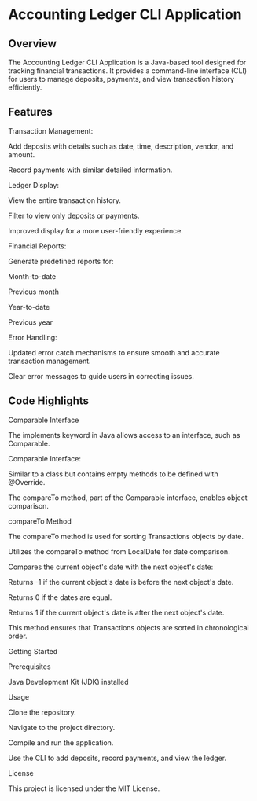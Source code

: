 # Accounting Ledger CLI Application

## Overview

The Accounting Ledger CLI Application is a Java-based tool designed for tracking financial transactions. It provides a command-line interface (CLI) for users to manage deposits, payments, and view transaction history efficiently.

## Features

Transaction Management:  

Add deposits with details such as date, time, description, vendor, and amount.

Record payments with similar detailed information.

Ledger Display:

View the entire transaction history.

Filter to view only deposits or payments.

Improved display for a more user-friendly experience.

Financial Reports:

Generate predefined reports for:

Month-to-date

Previous month

Year-to-date

Previous year

Error Handling:

Updated error catch mechanisms to ensure smooth and accurate transaction management.

Clear error messages to guide users in correcting issues.

## Code Highlights

Comparable Interface

The implements keyword in Java allows access to an interface, such as Comparable.

Comparable Interface:

Similar to a class but contains empty methods to be defined with @Override.

The compareTo method, part of the Comparable interface, enables object comparison.

compareTo Method

The compareTo method is used for sorting Transactions objects by date.

Utilizes the compareTo method from LocalDate for date comparison.

Compares the current object's date with the next object's date:

Returns -1 if the current object's date is before the next object's date.

Returns 0 if the dates are equal.

Returns 1 if the current object's date is after the next object's date.

This method ensures that Transactions objects are sorted in chronological order.

Getting Started

Prerequisites

Java Development Kit (JDK) installed

Usage

Clone the repository.

Navigate to the project directory.

Compile and run the application.

Use the CLI to add deposits, record payments, and view the ledger.

License

This project is licensed under the MIT License.

